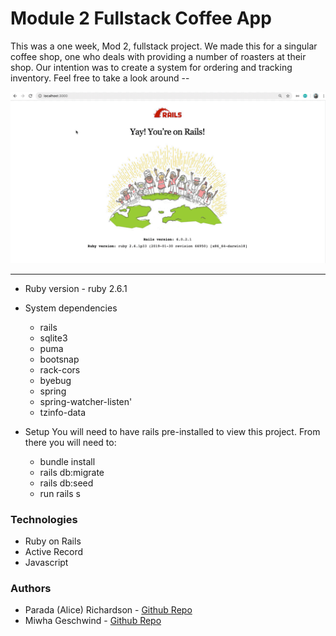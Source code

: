 # Module 2 Fullstack Coffee App 

This was a one week, Mod 2, fullstack project. We made this for a singular coffee shop, one who deals with providing a number of roasters at their shop. Our intention was to create a system for ordering and tracking inventory. Feel free to take a look around -- 


![](backendGIF.gif)


---


* Ruby version - ruby 2.6.1

* System dependencies
    * rails
    * sqlite3
    * puma
    * bootsnap
    * rack-cors
    * byebug
    * spring
    * spring-watcher-listen'
    * tzinfo-data

* Setup
You will need to have rails pre-installed to view this project. From there you will need to: 
    * bundle install 
    * rails db:migrate
    * rails db:seed 
    * run rails s

### Technologies 

* Ruby on Rails 
* Active Record 
* Javascript 

### Authors

* Parada (Alice) Richardson - [Github Repo](https://github.com/Paradafaii28)
* Miwha Geschwind - [Github Repo](https://github.com/miwhag)



